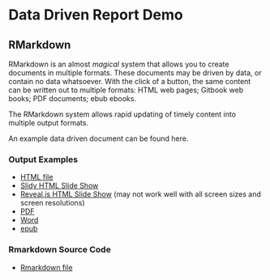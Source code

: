 # Data Driven Report Demo

## RMarkdown

RMarkdown is an almost *magical* system that allows you to create documents in multiple formats. These documents may be driven by data, or contain no data whatsoever. With the click of a button, the same content can be written out to multiple formats: HTML web pages; Gitbook web books; PDF documents; ebub ebooks.

The RMarkdown system allows rapid updating of timely content into multiple output formats.

An example data driven document can be found here.

### Output Examples

* [HTML file](data-driven-report-demo.html)
* [Slidy HTML Slide Show](data-driven-report-demo-slidy.html)
* [Reveal.js HTML Slide Show](data-driven-report-demo-revealjs.html) (may not work well with all screen sizes and screen resolutions)
* [PDF](data-driven-report-demo.pdf)
* [Word](data-driven-report-demo.docx)
* [epub](data-driven-report-demo.epub)

### Rmarkdown Source Code

* [Rmarkdown file](https://github.com/agrogan1/dataviz/blob/master/data-driven-report-demo/data-driven-report-demo.Rmd)




